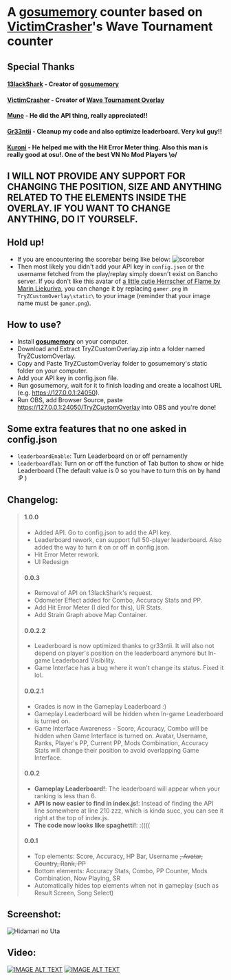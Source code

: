 # A **[gosumemory](https://github.com/l3lackShark/gosumemory)** counter based on **[VictimCrasher](https://github.com/VictimCrasher)**'s Wave Tournament counter
## Special Thanks
#### **[13lackShark](https://github.com/l3lackShark/)** - Creator of [gosumemory](https://github.com/l3lackShark/gosumemory)
#### **[VictimCrasher](https://github.com/VictimCrasher)** - Creator of [Wave Tournament Overlay](https://github.com/l3lackShark/static/tree/master/WaveTournament)
#### **[Mune](https://github.com/truongthinh295)** - He did the API thing, really appreciated!!
#### **[Gr33ntii](https://github.com/gr33ntii)** - Cleanup my code and also optimize leaderboard. Very kul guy!!
#### **[Kuroni](https://github.com/kuroni)** - He helped me with the Hit Error Meter thing. Also this man is really good at osu!. One of the best VN No Mod Players \o/
## I WILL NOT PROVIDE ANY SUPPORT FOR CHANGING THE POSITION, SIZE AND ANYTHING RELATED TO THE ELEMENTS INSIDE THE OVERLAY. IF YOU WANT TO CHANGE ANYTHING, DO IT YOURSELF.
## Hold up!
- If you are encountering the scorebar being like below:
![scorebar](https://i.imgur.com/ImKmPG7.png)
- Then most likely you didn't add your API key in `config.json` or the username fetched from the play/replay simply doesn't exist on Bancho server. If you don't like this avatar of [a little cutie Herrscher of Flame by Marin Liekuriva](https://www.hoyolab.com/HI3rd/article/519648), you can change it by replacing `gamer.png` in `TryZCustomOverlay\static\` to your image (reminder that your image name must be `gamer.png`).
## How to use?
- Install **[gosumemory](https://github.com/l3lackShark/gosumemory)** on your computer.
- Download and Extract TryZCustomOverlay.zip into a folder named TryZCustomOverlay.
- Copy and Paste TryZCustomOverlay folder to gosumemory's static folder on your computer.
- Add your API key in config.json file.
- Run gosumemory, wait for it to finish loading and create a localhost URL (e.g. https://127.0.0.1:24050).
- Run OBS, add Browser Source, paste https://127.0.0.1:24050/TryZCustomOverlay into OBS and you're done!
## Some extra features that no one asked in config.json
- `leaderboardEnable`: Turn Leaderboard on or off pernamently
- `leaderboardTab`: Turn on or off the function of Tab button to show or hide Leaderboard (The default value is 0 so you have to turn this on by hand :P ) 
## Changelog:
> #### **1.0.0**
> - Added API. Go to config.json to add the API key.
> - Leaderboard rework, can support full 50-player leaderboard. Also added the way to turn it on or off in config.json.
> - Hit Error Meter rework.
> - UI Redesign
> #### **0.0.3**
> - Removal of API on 13lackShark's request.
> - Odometer Effect added for Combo, Accuracy Stats and PP.
> - Add Hit Error Meter (I died for this), UR Stats.
> - Add Strain Graph above Map Container.
> #### **0.0.2.2**
> - Leaderboard is now optimized thanks to gr33ntii. It will also not depend on player's position on the leaderboard anymore but In-game Leaderboard Visibility.
> - Game Interface has a bug where it won't change its status. Fixed it lol.
> #### **0.0.2.1**
> - Grades is now in the Gameplay Leaderboard :)
> - Gameplay Leaderboard will be hidden when In-game Leaderboard is turned on.
> - Game Interface Awareness - Score, Accuracy, Combo will be hidden when Game Interface is turned on. Avatar, Username, Ranks, Player's PP, Current PP, Mods Combination, Accuracy Stats will change their position to avoid overlapping Game Interface.
> #### **0.0.2**
> - **Gameplay Leaderboard!**: The leaderboard will appear when your ranking is less than 6.
> - **API is now easier to find in index.js!**: Instead of finding the API line somewhere at line 210 zzz, which is kinda succ, you can see it right at the top of index.js.
> - **The code now looks like spaghetti!**: :((((
> #### **0.0.1**
> - Top elements: Score, Accuracy, HP Bar, Username <del>, Avatar, Country, Rank, PP
> - Bottom elements: Accuracy Stats, Combo, PP Counter, Mods Combination, Now Playing, SR
> - Automatically hides top elements when not in gameplay (such as Result Screen, Song Select)
## Screenshot:
![Hidamari no Uta](https://i.imgur.com/d16ZoVf.jpeg)
## Video: 
[![IMAGE ALT TEXT](http://i3.ytimg.com/vi/zCsYjmV4EZU/hqdefault.jpg)](https://www.youtube.com/watch?v=zCsYjmV4EZU "Custom PP Counter 1.0")
[![IMAGE ALT TEXT](https://img.youtube.com/vi/OLJ--b5kam8/0.jpg)](https://www.youtu.be/OLJ--b5kam8
 "Custom PP Counter Initial Release 0.0.1")
